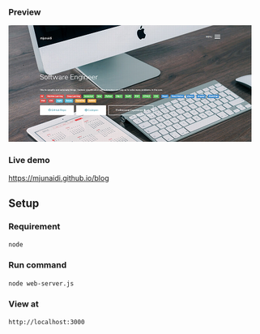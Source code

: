 ### Preview
![](./img/preview.png)

### Live demo
https://mjunaidi.github.io/blog

## Setup
### Requirement
`node`

### Run command
`node web-server.js`

### View at
`http://localhost:3000`
